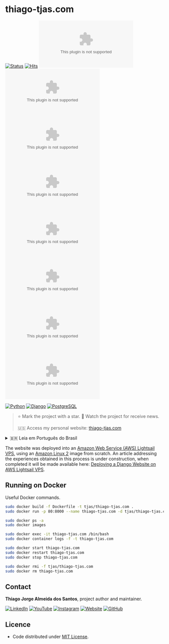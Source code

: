 # thiago-tjas.com

[![Status](https://img.shields.io/badge/status-active-brightgreen.svg?label=Status)](./README.md)
[![Hits](https://hits.seeyoufarm.com/api/count/incr/badge.svg?url=https%3A%2F%2Fgithub.com%2Ftjas%2Fthiago-tjas.com&count_bg=%2379C83D&title_bg=%23555555&title=Hits&edge_flat=false)](https://hits.seeyoufarm.com)
[![Licence](https://img.shields.io/github/license/tjas/thiago-tjas.com?color=orange&label=Licence)](https://github.com/tjas/thiago-tjas.com/blob/master/LICENCE)
[![Commits](https://img.shields.io/github/commit-activity/t/tjas/thiago-tjas.com?label=Commits)](https://github.com/tjas/thiago-tjas.com/graphs/commit-activity)
![Last commit](https://img.shields.io/github/last-commit/tjas/thiago-tjas.com?color=blue&label=Last%20commit)
![Repo size](https://img.shields.io/github/repo-size/tjas/thiago-tjas.com?color=888888&label=Repo%20size)
![Code size](https://img.shields.io/github/languages/code-size/tjas/thiago-tjas.com?color=888888&label=Code%20size)
[![Stars](https://img.shields.io/github/stars/tjas/thiago-tjas.com?color=blue&label=Stars)](https://github.com/tjas/thiago-tjas.com/stargazers)
[![Watchers](https://img.shields.io/github/watchers/tjas/thiago-tjas.com?color=blue&label=Watchers)](https://github.com/tjas/thiago-tjas.com/watchers)
[![Forks](https://img.shields.io/github/forks/tjas/thiago-tjas.com?color=blue&label=Forks)](https://github.com/tjas/thiago-tjas.com/forks)

[![Python](https://img.shields.io/badge/python-v3.10.6-darkgreen?label=Python)](https://www.python.org/)
[![Django](https://img.shields.io/badge/django-v4.1.4-green?label=Djando)](https://www.djangoproject.com/)
[![PostgreSQL](https://img.shields.io/badge/postgresql-v15.1-blue?label=PostgreSQL)](https://www.postgresql.org/)

> ⭐ Mark the project with a star. 👀 Watch the project for receive news.
>
> 🇺🇸 Access my personal website: [thiago-tjas.com](http://thiago-tjas.com/)

<details>
<summary> 🇧🇷 Leia em Português do Brasil</summary>

> ⭐ Marque o projeto com uma estrela. 👀 Acompanhe o projeto para receber novidades.
>
> 🇧🇷 Acesse meu website pessoal: [thiago-tjas.com](http://thiago-tjas.com/)

O website foi implantado do zero em um servidor virtual privado [Amazon Web Service (AWS) Lightsail VPS](https://aws.amazon.com/pt/lightsail/), utilizando uma imagem [Amazon Linux 2](https://aws.amazon.com/pt/amazon-linux-2/). Um artigo abordando as experiências obtidas neste processo está em construção, quando concluído será disponibilizado aqui: [Deploying a Django Website on AWS Lightsail VPS](./ARTICLE_DEPLOYNG_A_DJANGO_WEBSITE_ON_AWS_LIGHTSAIL_VPS.md).

</details>

The website was deployed into an [Amazon Web Service (AWS) Lightsail VPS](https://aws.amazon.com/lightsail/), using an [Amazon Linux 2](https://aws.amazon.com/amazon-linux-2/) image from scratch. An article addressing the experiences obtained in this process is under construction, when completed it will be made available here: [Deploying a Django Website on AWS Lightsail VPS](./ARTICLE_DEPLOYNG_A_DJANGO_WEBSITE_ON_AWS_LIGHTSAIL_VPS.md).

## Running on Docker

Useful Docker commands.

```sh
sudo docker build -f Dockerfile -t tjas/thiago-tjas.com .
sudo docker run -p 80:8000 --name thiago-tjas.com -d tjas/thiago-tjas.com

sudo docker ps -a
sudo docker images

sudo docker exec -it thiago-tjas.com /bin/bash
sudo docker container logs -f -t thiago-tjas.com

sudo docker start thiago-tjas.com
sudo docker restart thiago-tjas.com
sudo docker stop thiago-tjas.com

sudo docker rmi -f tjas/thiago-tjas.com
sudo docker rm thiago-tjas.com
```

## Contact

**Thiago Jorge Almeida dos Santos**, project author and maintainer.

[![LinkedIn](https://img.shields.io/badge/-LinkedIn-blue?style=flat-square&logoColor=white&link=https://www.linkedin.com/in/thiago-tjas)](https://www.linkedin.com/in/thiago-tjas) [![YouTube](https://img.shields.io/badge/-YouTube-FF0000?style=flat-square&logoColor=white&link=https://www.youtube.com/@thiago_tjas)](https://www.youtube.com/@thiago_tjas) [![Instagram](https://img.shields.io/badge/-Instagram-E4405F?style=flat-square&logoColor=white&link=https://www.instagram.com/thiago.tjas/)](https://www.instagram.com/thiago.tjas/) [![Website](https://img.shields.io/badge/-Website-888888?style=flat-square&logoColor=white&link=http://thiago-tjas.com/)](http://thiago-tjas.com/) [![GitHub](https://img.shields.io/badge/-GitHub-555555?style=flat-square&logoColor=white&link=https://github.com/tjas)](https://github.com/tjas)

## Licence

* Code distributed under [MIT License](https://github.com/tjas/thiago-tjas.com/blob/master/LICENCE).
